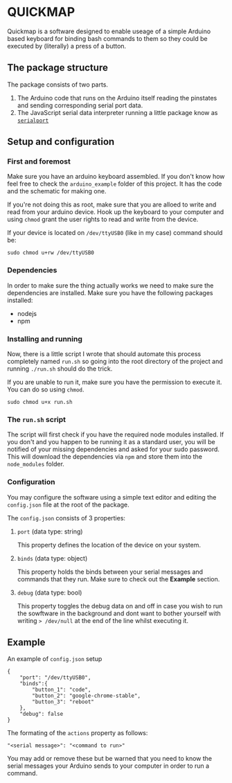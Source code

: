 # QUICKMAP

Quickmap is a software designed to enable useage of a simple Arduino based keyboard for binding bash commands to them so they could be executed by (literally) a press of a button.

## The package structure

The package consists of two parts.

1. The Arduino code that runs on the Arduino itself reading the pinstates and sending corresponding serial port data.
2. The JavaScript serial data interpreter running a little package know as
[`serialport`](https://serialport.io/)

## Setup and configuration

### First and foremost

Make sure you have an arduino keyboard assembled. If you don't know how feel free to check the `arduino_example` folder of this project. It has the code and the schematic for making one.

If you're not doing this as root, make sure that you are alloed to write and read from your arduino device. Hook up the keyboard to your computer and using `chmod` grant the user rights to read and write from the device.

If your device is located on `/dev/ttyUSB0` (like in my case) command should be:
```
sudo chmod u+rw /dev/ttyUSB0
```

### Dependencies
In order to make sure the thing actually works we need to make sure the dependencies are installed. Make sure you have the following packages installed:

* nodejs
* npm

### Installing and running
Now, there is a little script I wrote that should automate this process completely named `run.sh` so going into the root directory of the project and running `./run.sh` should do the trick.

If you are unable to run it, make sure you have the permission to execute it. You can do so using `chmod`.

```
sudo chmod u+x run.sh
```

### The `run.sh` script
The script will first check if you have the required node modules installed. If you don't and you happen to be running it as a standard user, you will be notified of your missing dependencies and asked for your sudo password. This will download the dependencies via `npm` and store them into the `node_modules` folder.

### Configuration
You may configure the software using a simple text editor and editing the `config.json` file at the root of the package.

The `config.json` consists of 3 properties:

1. `port` (data type: string)

    This property defines the location of the device on your system.

1. `binds` (data type: object)

    This property holds the binds between your serial messages and commands that they run. Make sure to check out the <b>Example</b> section.

1. `debug` (data type: bool)

    This property toggles the debug data on and off in case you wish to run the sowftware in the background and dont want to bother yourself with writing `> /dev/null` at the end of the line whilst executing it.

## Example
An example of `config.json` setup
```
{
    "port": "/dev/ttyUSB0",
    "binds":{
        "button_1": "code",
        "button_2": "google-chrome-stable",
        "button_3": "reboot"
    },
    "debug": false
}
```

The formating of the `actions` property as follows:

```
"<serial message>": "<command to run>"
```

You may add or remove these but be warned that you need to know the serial messages your Arduino sends to your computer in order to run a command.
